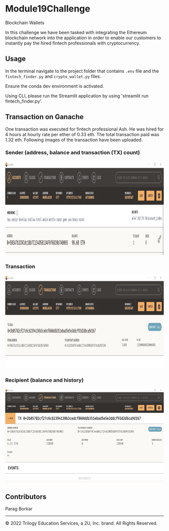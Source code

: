 # Module19Challenge
Blockchain Wallets

In this challenge we have been tasked with integrating the Ethereum blockchain network into the application in order to enable our customers to instantly pay the hired fintech professionals with cryptocurrency.

## Usage

In the terminal navigate to the project folder that contains `.env` file and the `fintech_finder.py` and `crypto_wallet.py` files.

Ensure the conda dev environment is activated.

Using CLI, please run the Streamlit application by using 'streamlit run fintech_finder.py'.

## Transaction on Ganache

One transaction was executed for fintech professional Ash. He was hired for 4 hours at hourly rate per ether of 0.33 eth. The total transaction paid was 1.32 eth. Following images of the transaction have been uploaded.

### Sender (address, balance and transaction (TX) count)

<img src="Images/sender_balance.png" width="900" height="300">


### Transaction 

<img src="Images/transaction.png" width="900" height="300">

### Recipient (balance and history)

<img src="Images/recipient.png" width="900" height="300">


## Contributors

Parag Borkar

---

© 2022 Trilogy Education Services, a 2U, Inc. brand. All Rights Reserved.
